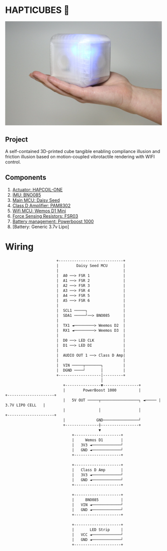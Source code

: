 # HAPTICUBES 🧊

![alt text](Pictures/IMG_7376.webp)

## Project
A self-contained 3D-printed cube tangible enabling compliance illusion and friction illusion based on motion-coupled vibrotactile rendering with WIFI control.

## Components
1. [Actuator: HAPCOIL-ONE](https://tactilelabs.com/product/hapcoil-one/)
2. [IMU: BNO085](https://www.adafruit.com/product/4754)
3. [Main MCU: Daisy Seed](https://electro-smith.com/products/daisy-seed)
4. [Class D Amplifier: PAM8302](https://www.adafruit.com/product/2130)
5. [Wifi MCU: Wemos D1 Mini](https://www.wemos.cc/en/latest/d1/d1_mini.html)
6. [Force Sensing Resistors: FSR03](https://www.ohmite.com/catalog/fsr-series/FSR03CE)
7. [Battery management: Powerboost 1000](https://www.adafruit.com/product/2465)
8. [Battery: Generic 3.7v Lipo]

# Wiring 

                           +-----------------------------+
                           |        Daisy Seed MCU       |
                           |                             |
                           |  A0 ──> FSR 1               |
                           |  A1 ──> FSR 2               |
                           |  A2 ──> FSR 3               |
                           |  A3 ──> FSR 4               |
                           |  A4 ──> FSR 5               |
                           |  A5 ──> FSR 6               |
                           |                             |
                           |  SCL1 ─────┐                |
                           |  SDA1 ─────┘──> BNO085      |
                           |                             |
                           |  TX1 ◄─────────> Weemos D2  |
                           |  RX1 ◄─────────> Weemos D3  |
                           |                             |
                           |  D0 ──> LED CLK             |
                           |  D1 ──> LED DI              |
                           |                             |
                           |  AUDIO OUT 1 ──> Class D Amp|
                           |                             |
                           |  VIN ─────┬───────┐         |
                           |  DGND ────┘       │         |
                           +-------------------│---------+
                                               │
                              +----------------▼----------------+
                              |        PowerBoost 1000          |        +---------------------+
                              |   5V OUT ─────┬─────────────────┐ ◄───── |    3.7V LIPO CELL   |
                              |               │                 │        +---------------------+                      
                              |              GND────────────────┘                              
                              +---------------┼-----------------+
                                              ▼
                                  +---------------------+
                                  |     Wemos D1        |
                                  |   3V3 ◄─────────────┘
                                  |   GND ◄─────────────┘
                                  +---------------------+

                                  +---------------------+
                                  |   Class D Amp       |
                                  |   3V3 ◄─────────────┘
                                  |   GND ◄─────────────┘
                                  +---------------------+
                                  
                                  +---------------------+
                                  |     BNO085          |
                                  |   VIN ◄─────────────┘
                                  |   GND ◄─────────────┘
                                  +---------------------+
                                  
                                  +---------------------+
                                  |       LED Strip     |
                                  |   VCC ◄─────────────┘
                                  |   GND ◄─────────────┘
                                  +---------------------+

